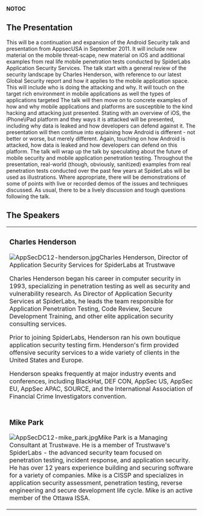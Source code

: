 <noinclude></noinclude> __NOTOC__

## The Presentation

This will be a continuation and expansion of the Android Security talk
and presentation from AppsecUSA in September 2011. It will include new
material on the mobile threat-scape, new material on iOS and additional
examples from real life mobile penetration tests conducted by SpiderLabs
Application Security Services.
The talk start with a general review of the security landscape by
Charles Henderson, with reference to our latest Global Security report
and how it applies to the mobile application space. This will include
who is doing the attacking and why. It will touch on the target rich
environment in mobile applications as well the types of applications
targeted
The talk will then move on to concrete examples of how and why mobile
applications and platforms are susceptible to the kind hacking and
attacking just presented.
Stating with an overview of iOS, the iPhone\\iPad platform and they ways
it is attacked will be presented, including why data is leaked and how
developers can defend against it.
The presentation will then continue into explaining how Android is
different - not better or worse, but merely different. Again, touching
on how Android is attacked, how data is leaked and how developers can
defend on this platform.
The talk will wrap up the talk by speculating about the future of mobile
security and mobile application penetration testing.
Throughout the presentation, real-world (though, obviously, sanitized)
examples from real penetration tests conducted over the past few years
at SpiderLabs will be used as illustrations. Where appropriate, there
will be demonstrations of some of points with live or recorded demos of
the issues and techniques discussed.
As usual, there to be a lively discussion and tough questions following
the talk.

## The Speakers

<table>

<tr>

<td>

### Charles Henderson

![AppSecDC12-henderson.jpg](AppSecDC12-henderson.jpg
"AppSecDC12-henderson.jpg")Charles Henderson, Director of Application
Security Services for SpiderLabs at Trustwave

Charles Henderson began his career in computer security in 1993,
specializing in penetration testing as well as security and
vulnerability research. As Director of Application Security Services at
SpiderLabs, he leads the team responsible for Application Penetration
Testing, Code Review, Secure Development Training, and other elite
application security consulting services.

Prior to joining SpiderLabs, Henderson ran his own boutique application
security testing firm. Henderson's firm provided offensive security
services to a wide variety of clients in the United States and Europe.

Henderson speaks frequently at major industry events and conferences,
including BlackHat, DEF CON, AppSec US, AppSec EU, AppSec APAC, SOURCE,
and the International Association of Financial Crime Investigators
convention.

</td>

</tr>

<tr>

<td>

### Mike Park

![AppSecDC12-mike_park.jpg](AppSecDC12-mike_park.jpg
"AppSecDC12-mike_park.jpg")Mike Park is a Managing Consultant at
Trustwave. He is a member of Trustwave's SpiderLabs - the advanced
security team focused on penetration testing, incident response, and
application security. He has over 12 years experience building and
securing software for a variety of companies. Mike is a CISSP and
specializes in application security assessment, penetration testing,
reverse engineering and secure development life cycle. Mike is an active
member of the Ottawa ISSA.

</td>

</tr>

</table>

<noinclude></noinclude>
